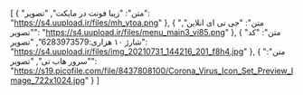 [
  {
    "متن": "زیبا فونت در مایکت",
    "تصویر": "https://s4.uupload.ir/files/mh_ytoa.png"
  },
  {
    "متن": "جی تی ای انلاین",
    "تصویر": "https://s4.uupload.ir/files/menu_main3_vi85.png"
  },
  {
    "متن": "کد شارژ ۱۰ هزاری:6283973579",
    "تصویر": "https://s4.uupload.ir/files/img_20210731_144216_201_f8h4.jpg"
  },
  {
    "متن": "سرور هاب تی",
    "تصویر": "https://s19.picofile.com/file/8437808100/Corona_Virus_Icon_Set_Preview_Image_722x1024.jpg"
  }
]
